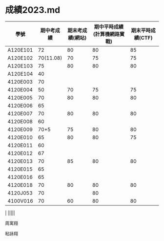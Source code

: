 # 成績2023.md
| 學號 | 期中考成績 | 期末考成績(網站) | 期中平時成績(計算機網路實戰) | 期末平時成績(CTF) |
| ---- |  ---- |  ---- |  ---- |  ---- |  
|A120E101 |72|80|80|85|
|A120E102|70(11.08)|70|75|75|
|A120E103 |75|80|80|80|
|A120E104| 40||||
|4120E003|70||||
|4120E004 |50|70|75|75|
|4120E005 |70|80|80|80|
|4120E006 |65||||
|4120E007 |70|80|80|80|
|4120E008 |60||||
|4120E009  |70+5|75|80|80|
|4120E010 | 65|80|80|75|
|4120E011 |60||||
|4120E012 |67||||
|4120E013 |70|85|80|80|
|4120E015 |65||||
|4120E016 | 65||||
|4120E018 |70|80|80|80|
|4120J053 |70||80||
|4100V016 |70|60|80|80|









| |||||

周寓翔


粘詠翔




